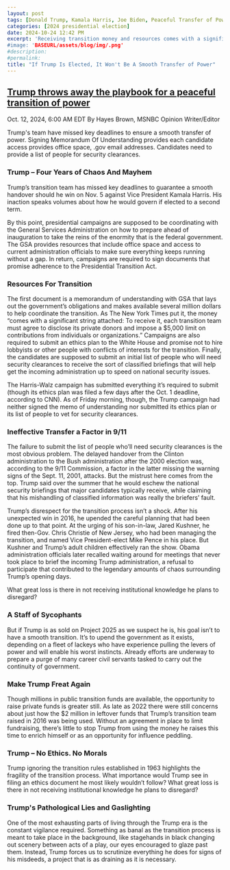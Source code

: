 ```yaml
---
layout: post
tags: [Donald Trump, Kamala Harris, Joe Biden, Peaceful Transfer of Power]
categories: [2024 presidential election]
date: 2024-10-24 12:42 PM
excerpt: 'Receiving transition money and resources comes with a significant string attached: To receive it, each transition team must agree to disclose its private donors and impose a $5,000 limit on contributions from individuals or organizations. Campaigns are also required to submit an ethics plan to the White House and promise not to hire lobbyists or other people with conflicts of interests for the transition. Finally, the candidates are supposed to submit an initial list of people who will need security clearances to receive the sort of classified briefings that will help get the incoming administration up to speed on national security issues.
#image: 'BASEURL/assets/blog/img/.png'
#description:
#permalink:
title: "If Trump Is Elected, It Won't Be A Smooth Transfer of Power"
---
```



## [Trump throws away the playbook for a peaceful transition of power](https://www.msnbc.com/opinion/msnbc-opinion/trump-peaceful-transfer-power-project-2025-rcna174901)

Oct. 12, 2024, 6:00 AM EDT
By Hayes Brown, MSNBC Opinion Writer/Editor

Trump's team have missed key deadlines to ensure a smooth transfer of power. Signing Memorandum Of Understanding provides each candidate access provides office space, .gov email addresses. Candidates need to provide a list of people for security clearances.

### Trump – Four Years of Chaos And Mayhem

Trump’s transition team has missed key deadlines to guarantee a smooth handover should he win on Nov. 5 against Vice President Kamala Harris. His inaction speaks volumes about how he would govern if elected to a second term.

By this point, presidential campaigns are supposed to be coordinating with the General Services Administration on how to prepare ahead of inauguration to take the reins of the enormity that is the federal government. The GSA provides resources that include office space and access to current administration officials to make sure everything keeps running without a gap. In return, campaigns are required to sign documents that promise adherence to the Presidential Transition Act.

### Resources For Transition

The first document is a memorandum of understanding with GSA that lays out the government’s obligations and makes available several million dollars to help coordinate the transition. As The New York Times put it, the money “comes with a significant string attached: To receive it, each transition team must agree to disclose its private donors and impose a $5,000 limit on contributions from individuals or organizations.” Campaigns are also required to submit an ethics plan to the White House and promise not to hire lobbyists or other people with conflicts of interests for the transition. Finally, the candidates are supposed to submit an initial list of people who will need security clearances to receive the sort of classified briefings that will help get the incoming administration up to speed on national security issues.

The Harris-Walz campaign has submitted everything it’s required to submit (though its ethics plan was filed a few days after the Oct. 1 deadline, according to CNN). As of Friday morning, though, the Trump campaign had neither signed the memo of understanding nor submitted its ethics plan or its list of people to vet for security clearances.

### Ineffective Transfer a Factor in 9/11

The failure to submit the list of people who’ll need security clearances is the most obvious problem. The delayed handover from the Clinton administration to the Bush administration after the 2000 election was, according to the 9/11 Commission, a factor in the latter missing the warning signs of the Sept. 11, 2001, attacks. But the mistrust here comes from the top. Trump said over the summer that he would eschew the national security briefings that major candidates typically receive, while claiming that his mishandling of classified information was really the briefers’ fault.

Trump’s disrespect for the transition process isn’t a shock. After his unexpected win in 2016, he upended the careful planning that had been done up to that point. At the urging of his son-in-law, Jared Kushner, he fired then-Gov. Chris Christie of New Jersey, who had been managing the transition, and named Vice President-elect Mike Pence in his place. But Kushner and Trump’s adult children effectively ran the show. Obama administration officials later recalled waiting around for meetings that never took place to brief the incoming Trump administration, a refusal to participate that contributed to the legendary amounts of chaos surrounding Trump’s opening days.

What great loss is there in not receiving institutional knowledge he plans to disregard?

### A Staff of Sycophants

But if Trump is as sold on Project 2025 as we suspect he is, his goal isn’t to have a smooth transition. It’s to upend the government as it exists, depending on a fleet of lackeys who have experience pulling the levers of power and will enable his worst instincts. Already efforts are underway to prepare a purge of many career civil servants tasked to carry out the continuity of government.

### Make Trump Freat Again

Though millions in public transition funds are available, the opportunity to raise private funds is greater still. As late as 2022 there were still concerns about just how the $2 million in leftover funds that Trump’s transition team raised in 2016 was being used. Without an agreement in place to limit fundraising, there’s little to stop Trump from using the money he raises this time to enrich himself or as an opportunity for influence peddling.

### Trump – No Ethics. No Morals

Trump ignoring the transition rules established in 1963 highlights the fragility of the transition process. What importance would Trump see in filing an ethics document he most likely wouldn’t follow? What great loss is there in not receiving institutional knowledge he plans to disregard?

### Trump's Pathological Lies and Gaslighting

One of the most exhausting parts of living through the Trump era is the constant vigilance required. Something as banal as the transition process is meant to take place in the background, like stagehands in black changing out scenery between acts of a play, our eyes encouraged to glaze past them. Instead, Trump forces us to scrutinize everything he does for signs of his misdeeds, a project that is as draining as it is necessary.
